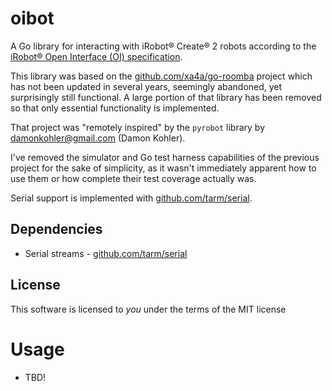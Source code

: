 oibot
===
A Go library for interacting with iRobot® Create® 2 robots according to the [iRobot® Open Interface (OI) specification](https://www.irobotweb.com/~/media/MainSite/PDFs/About/STEM/Create/iRobot_Roomba_600_Open_Interface_Spec.pdf).


This library was based on the [github.com/xa4a/go-roomba](https://github.com/xa4a/go-roomba) project which has not been updated in several years, seemingly abandoned, yet surprisingly still functional. A large portion of that library has been removed so that only essential functionality is implemented.


That project was "remotely inspired" by the `pyrobot` library by damonkohler@gmail.com (Damon Kohler).


I've removed the simulator and Go test harness capabilities of the previous project for the sake of simplicity, as it wasn't immediately apparent how to use them or how complete their test coverage actually was.


Serial support is implemented with [github.com/tarm/serial](https://github.com/tarm/serial).


Dependencies
---
- Serial streams - [github.com/tarm/serial](https://github.com/tarm/serial)


License
---
This software is licensed to *you* under the terms of the MIT license


Usage
===
- TBD!

